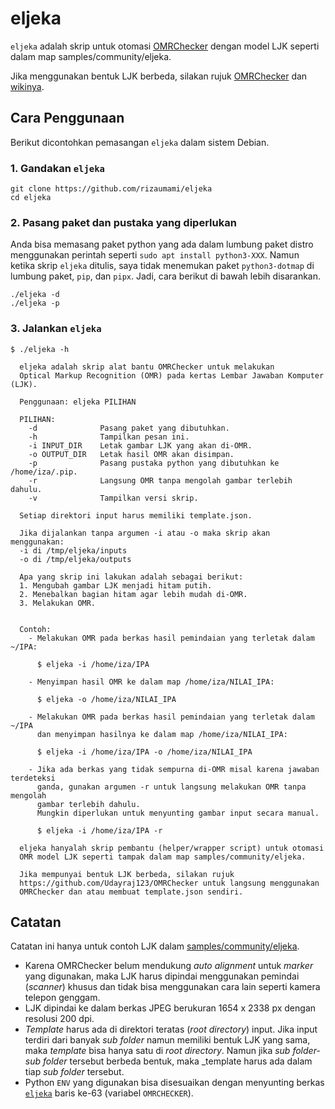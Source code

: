 # eljeka

`eljeka` adalah skrip untuk otomasi [OMRChecker](https://github.com/Udayraj123/OMRChecker) dengan model LJK seperti dalam map samples/community/eljeka.

Jika menggunakan bentuk LJK berbeda, silakan rujuk [OMRChecker](https://github.com/Udayraj123/OMRChecker) dan [wikinya](https://github.com/Udayraj123/OMRChecker/wiki).

## Cara Penggunaan

Berikut dicontohkan pemasangan `eljeka` dalam sistem Debian.

### 1. Gandakan `eljeka`

   ```
   git clone https://github.com/rizaumami/eljeka
   cd eljeka
   ```

### 2. Pasang paket dan pustaka yang diperlukan

Anda bisa memasang paket python yang ada dalam lumbung paket distro menggunakan perintah seperti `sudo apt install python3-XXX`. Namun ketika skrip `eljeka` ditulis, saya tidak menemukan paket `python3-dotmap` di lumbung paket, `pip`, dan `pipx`. Jadi, cara berikut di bawah lebih disarankan.

  ```
  ./eljeka -d
  ./eljeka -p
  ```

### 3. Jalankan `eljeka`

```
$ ./eljeka -h

  eljeka adalah skrip alat bantu OMRChecker untuk melakukan
  Optical Markup Recognition (OMR) pada kertas Lembar Jawaban Komputer (LJK).

  Penggunaan: eljeka PILIHAN

  PILIHAN:
    -d              Pasang paket yang dibutuhkan.
    -h              Tampilkan pesan ini.
    -i INPUT_DIR    Letak gambar LJK yang akan di-OMR.
    -o OUTPUT_DIR   Letak hasil OMR akan disimpan.
    -p              Pasang pustaka python yang dibutuhkan ke /home/iza/.pip.
    -r              Langsung OMR tanpa mengolah gambar terlebih dahulu.
    -v              Tampilkan versi skrip.

  Setiap direktori input harus memiliki template.json.

  Jika dijalankan tanpa argumen -i atau -o maka skrip akan menggunakan:
  -i di /tmp/eljeka/inputs
  -o di /tmp/eljeka/outputs

  Apa yang skrip ini lakukan adalah sebagai berikut:
  1. Mengubah gambar LJK menjadi hitam putih.
  2. Menebalkan bagian hitam agar lebih mudah di-OMR.
  3. Melakukan OMR.


  Contoh:
    - Melakukan OMR pada berkas hasil pemindaian yang terletak dalam ~/IPA:

      $ eljeka -i /home/iza/IPA

    - Menyimpan hasil OMR ke dalam map /home/iza/NILAI_IPA:

      $ eljeka -o /home/iza/NILAI_IPA

    - Melakukan OMR pada berkas hasil pemindaian yang terletak dalam ~/IPA
      dan menyimpan hasilnya ke dalam map /home/iza/NILAI_IPA:

      $ eljeka -i /home/iza/IPA -o /home/iza/NILAI_IPA

    - Jika ada berkas yang tidak sempurna di-OMR misal karena jawaban terdeteksi
      ganda, gunakan argumen -r untuk langsung melakukan OMR tanpa mengolah
      gambar terlebih dahulu.
      Mungkin diperlukan untuk menyunting gambar input secara manual.

      $ eljeka -i /home/iza/IPA -r

  eljeka hanyalah skrip pembantu (helper/wrapper script) untuk otomasi
  OMR model LJK seperti tampak dalam map samples/community/eljeka.

  Jika mempunyai bentuk LJK berbeda, silakan rujuk
  https://github.com/Udayraj123/OMRChecker untuk langsung menggunakan
  OMRChecker dan atau membuat template.json sendiri.

```

## Catatan

Catatan ini hanya untuk contoh LJK dalam [samples/community/eljeka](samples/community/eljeka).

- Karena OMRChecker belum mendukung _auto alignment_ untuk _marker_ yang digunakan, maka LJK harus dipindai menggunakan pemindai (_scanner_) khusus dan tidak bisa menggunakan cara lain seperti kamera telepon genggam.
- LJK dipindai ke dalam berkas JPEG berukuran 1654 x 2338 px dengan resolusi 200 dpi.
- _Template_ harus ada di direktori teratas (_root directory_) input. Jika input terdiri dari banyak _sub folder_ namun memiliki bentuk LJK yang sama, maka _template_ bisa hanya satu di _root directory_. Namun jika _sub folder-sub folder_ tersebut berbeda bentuk, maka _template harus ada dalam tiap _sub folder_ tersebut.
- Python `ENV` yang digunakan bisa disesuaikan dengan menyunting berkas [`eljeka`](eljeka) baris ke-63 (variabel `OMRCHECKER`).